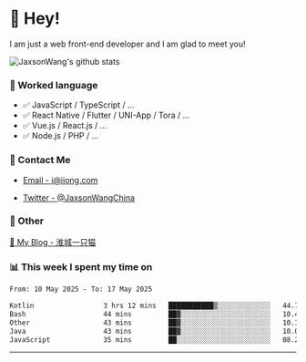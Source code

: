 # 👋 Hey!

I am just a web front-end developer and I am glad to meet you!

![JaxsonWang's github stats](https://github-readme-stats.vercel.app/api?username=JaxsonWang&&show_icons=true&&title_color=1abc9c&&icon_color=1abc9c)


### 📝 Worked language

- ✅ JavaScript / TypeScript / ...
- ✅ React Native / Flutter / UNI-App / Tora / ...
- ✅ Vue.js / React.js / ...
- ✅ Node.js / PHP / ...

### 📮 Contact Me

- [Email - i@iiong.com](mailto:i@iiong.com)

- [Twitter - @JaxsonWangChina](https://twitter.com/JaxsonWangChina)

### 🤪 Other

[📌 My Blog - 淮城一只猫](https://iiong.com)

### 📊 This week I spent my time on

<!--START_SECTION:waka-->

```txt
From: 10 May 2025 - To: 17 May 2025

Kotlin                 3 hrs 12 mins   ███████████▒░░░░░░░░░░░░░   44.78 %
Bash                   44 mins         ██▓░░░░░░░░░░░░░░░░░░░░░░   10.41 %
Other                  43 mins         ██▓░░░░░░░░░░░░░░░░░░░░░░   10.13 %
Java                   43 mins         ██▓░░░░░░░░░░░░░░░░░░░░░░   10.00 %
JavaScript             35 mins         ██░░░░░░░░░░░░░░░░░░░░░░░   08.20 %
```

<!--END_SECTION:waka-->

---
